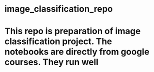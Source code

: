 # image_classification_repo
# This repo is preparation of image classification project. The notebooks are directly from google courses. They run well
